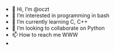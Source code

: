 - 👋 Hi, I’m @oczt
- 👀 I’m interested in programming in bash
- 🌱 I’m currently learning C, C++
- 💞️ I’m looking to collaborate on Python
- 📫 How to reach me WWW
- 

<!---
oczt/oczt is a ✨ special ✨ repository because its `README.md` (this file) appears on your GitHub profile.
You can click the Preview link to take a look at your changes.
--->
